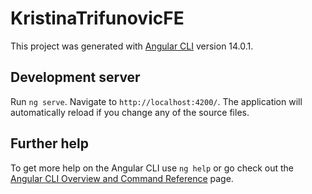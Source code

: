 # KristinaTrifunovicFE

This project was generated with [Angular CLI](https://github.com/angular/angular-cli) version 14.0.1.

## Development server

Run `ng serve`. Navigate to `http://localhost:4200/`. The application will automatically reload if you change any of the source files.

## Further help

To get more help on the Angular CLI use `ng help` or go check out the [Angular CLI Overview and Command Reference](https://angular.io/cli) page.
